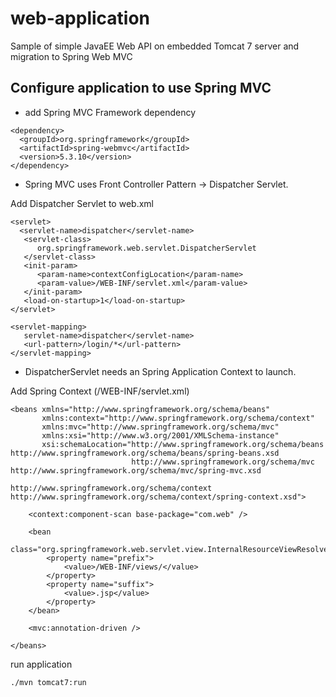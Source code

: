 # web-application
Sample of simple JavaEE Web API on embedded Tomcat 7 server and migration to Spring Web MVC

## Configure application to use Spring MVC

- add Spring MVC Framework dependency
 ```
<dependency>
   <groupId>org.springframework</groupId>
   <artifactId>spring-webmvc</artifactId>
   <version>5.3.10</version>
</dependency>
 ```
- Spring MVC uses Front Controller Pattern -> Dispatcher Servlet. 

Add Dispatcher Servlet to web.xml
 ```
<servlet>
   <servlet-name>dispatcher</servlet-name>
    <servlet-class>
       org.springframework.web.servlet.DispatcherServlet
    </servlet-class>
    <init-param>
       <param-name>contextConfigLocation</param-name>
       <param-value>/WEB-INF/servlet.xml</param-value>
    </init-param>
    <load-on-startup>1</load-on-startup>
</servlet>

<servlet-mapping>
    servlet-name>dispatcher</servlet-name>
    <url-pattern>/login/*</url-pattern>
</servlet-mapping>
 ```
- DispatcherServlet needs an Spring Application Context to launch. 

Add Spring Context (/WEB-INF/servlet.xml)
```
<beans xmlns="http://www.springframework.org/schema/beans"
       xmlns:context="http://www.springframework.org/schema/context"
       xmlns:mvc="http://www.springframework.org/schema/mvc"
       xmlns:xsi="http://www.w3.org/2001/XMLSchema-instance"
       xsi:schemaLocation="http://www.springframework.org/schema/beans http://www.springframework.org/schema/beans/spring-beans.xsd
	                       http://www.springframework.org/schema/mvc http://www.springframework.org/schema/mvc/spring-mvc.xsd
	                       http://www.springframework.org/schema/context http://www.springframework.org/schema/context/spring-context.xsd">

    <context:component-scan base-package="com.web" />

    <bean
            class="org.springframework.web.servlet.view.InternalResourceViewResolver">
        <property name="prefix">
            <value>/WEB-INF/views/</value>
        </property>
        <property name="suffix">
            <value>.jsp</value>
        </property>
    </bean>

    <mvc:annotation-driven />

</beans>
```
run application
 ```
./mvn tomcat7:run
 ```
